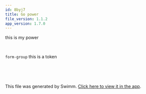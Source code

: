 ```yaml
---
id: 8byj7
title: Go power
file_version: 1.1.2
app_version: 1.7.0
---
```


this is my power

<br/>

`form-group`<swm-token data-swm-token=":templates/iocsubmit.html:17:-1:-1:`        &lt;div class=&quot;form-group&quot;&gt;`"/> this is a token

<br/>

<br/>

<br/>

This file was generated by Swimm. [Click here to view it in the app](https://swimm-web-app--pr-feature-folders-s5eb12av.web.app/repos/Z2l0aHViJTNBJTNBaXBmLWFuYWx5emVyJTNBJTNBZ2lsYWRuYXZvdA==/docs/8byj7).
